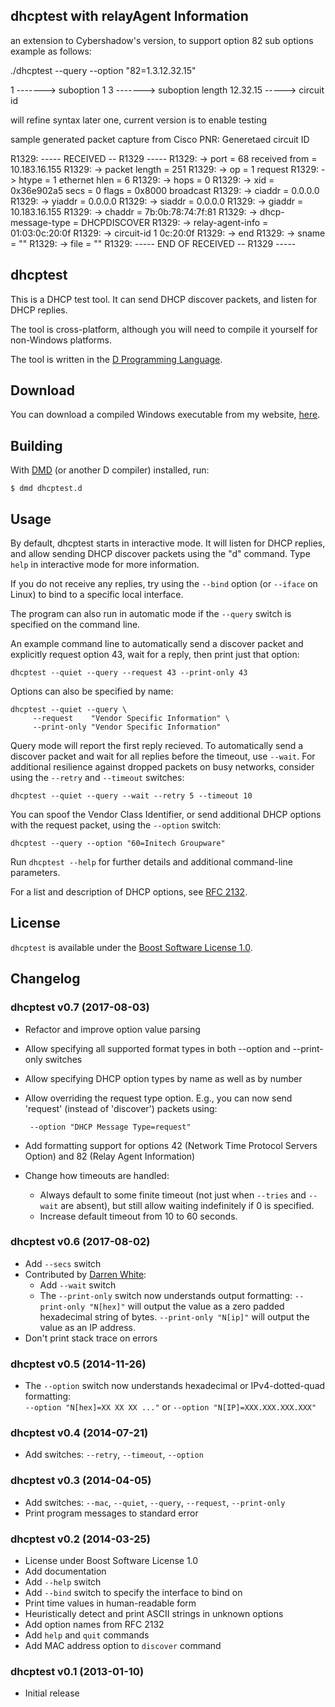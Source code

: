 ## dhcptest with relayAgent Information
an extension to Cybershadow's version, to support option 82 sub options example as follows:

./dhcptest --query --option "82=1.3.12.32.15"

1 -------> suboption 1
3 -------> suboption length
12.32.15 -----> circuit id

will refine syntax later one, current version is to enable testing

sample generated packet capture from Cisco PNR:
Generetaed circuit ID

R1329: ----- RECEIVED -- R1329 -----
R1329: -> port = 68 received from = 10.183.16.155
R1329: -> packet length = 251
R1329: -> op = 1 request
R1329: -> htype = 1 ethernet hlen = 6
R1329: -> hops = 0
R1329: -> xid = 0x36e902a5 secs = 0 flags = 0x8000 broadcast
R1329: -> ciaddr = 0.0.0.0
R1329: -> yiaddr = 0.0.0.0
R1329: -> siaddr = 0.0.0.0
R1329: -> giaddr = 10.183.16.155
R1329: -> chaddr = 7b:0b:78:74:7f:81
R1329: -> dhcp-message-type = DHCPDISCOVER
R1329: -> relay-agent-info = 01:03:0c:20:0f
R1329: -> circuit-id 1 0c:20:0f
R1329: -> end
R1329: -> sname = ""
R1329: -> file = ""
R1329: ----- END OF RECEIVED -- R1329 -----




## dhcptest

This is a DHCP test tool. It can send DHCP discover packets, and listen for DHCP replies.

The tool is cross-platform, although you will need to compile it yourself for non-Windows platforms.

The tool is written in the [D Programming Language](http://dlang.org/).

## Download

You can download a compiled Windows executable from my website, [here](http://files.thecybershadow.net/dhcptest/).

## Building

With [DMD](http://dlang.org/download.html#dmd) (or another D compiler) installed, run:

```
$ dmd dhcptest.d
```

## Usage

By default, dhcptest starts in interactive mode.
It will listen for DHCP replies, and allow sending DHCP discover packets using the "d" command.
Type `help` in interactive mode for more information.

If you do not receive any replies, try using the `--bind` option (or `--iface` on Linux) to bind to a specific local interface.

The program can also run in automatic mode if the `--query` switch is specified on the command line.

An example command line to automatically send a discover packet and explicitly request option 43,
wait for a reply, then print just that option:

    dhcptest --quiet --query --request 43 --print-only 43

Options can also be specified by name:

    dhcptest --quiet --query \
         --request    "Vendor Specific Information" \
         --print-only "Vendor Specific Information"

Query mode will report the first reply recieved. To automatically send a discover packet and wait for 
all replies before the timeout, use `--wait`. For additional resilience against dropped packets on busy 
networks, consider using the `--retry` and `--timeout` switches:

    dhcptest --quiet --query --wait --retry 5 --timeout 10

You can spoof the Vendor Class Identifier, or send additional DHCP options with the request packet,
using the `--option` switch:

    dhcptest --query --option "60=Initech Groupware"

Run `dhcptest --help` for further details and additional command-line parameters.

For a list and description of DHCP options, see [RFC 2132](http://tools.ietf.org/html/rfc2132).

## License

`dhcptest` is available under the [Boost Software License 1.0](http://www.boost.org/LICENSE_1_0.txt).

## Changelog

### dhcptest v0.7 (2017-08-03)

 * Refactor and improve option value parsing
 * Allow specifying all supported format types in both --option and
   --print-only switches
 * Allow specifying DHCP option types by name as well as by number
 * Allow overriding the request type option. E.g., you can now send
   'request' (instead of 'discover') packets using:

        --option "DHCP Message Type=request"

 * Add formatting support for options 42 (Network Time Protocol
   Servers Option) and 82 (Relay Agent Information)
 * Change how timeouts are handled:
   * Always default to some finite timeout (not just when `--tries`
     and `--wait` are absent), but still allow waiting indefinitely if
     0 is specified.
   * Increase default timeout from 10 to 60 seconds.

### dhcptest v0.6 (2017-08-02)

 * Add `--secs` switch
 * Contributed by [Darren White](https://github.com/DarrenWhite99):
     * Add `--wait` switch
     * The `--print-only` switch now understands output formatting:
       `--print-only "N[hex]"` will output the value as a zero padded hexadecimal string of bytes.
       `--print-only "N[ip]"` will output the value as an IP address.
 * Don't print stack trace on errors

### dhcptest v0.5 (2014-11-26)

 * The `--option` switch now understands hexadecimal or IPv4-dotted-quad formatting:  
   `--option "N[hex]=XX XX XX ..."` or `--option "N[IP]=XXX.XXX.XXX.XXX"`

### dhcptest v0.4 (2014-07-21)

 * Add switches: `--retry`, `--timeout`, `--option`

### dhcptest v0.3 (2014-04-05)

 * Add switches: `--mac`, `--quiet`, `--query`, `--request`, `--print-only`
 * Print program messages to standard error

### dhcptest v0.2 (2014-03-25)

 * License under Boost Software License 1.0
 * Add documentation
 * Add `--help` switch
 * Add `--bind` switch to specify the interface to bind on
 * Print time values in human-readable form
 * Heuristically detect and print ASCII strings in unknown options
 * Add option names from RFC 2132
 * Add `help` and `quit` commands
 * Add MAC address option to `discover` command

### dhcptest v0.1 (2013-01-10)

 * Initial release
